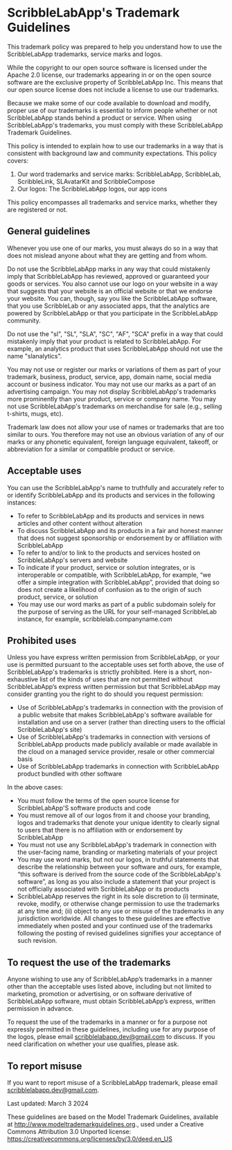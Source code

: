 # ScribbleLabApp's Trademark Guidelines

This trademark policy was prepared to help you understand how to use the ScribbleLabApp trademarks, service marks and logos.

While the copyright to our open source software is licensed under the Apache 2.0 license, our trademarks appearing in or on the open source software are the exclusive property of ScribbleLabApp Inc. This means that our open source license does not include a license to use our trademarks.

Because we make some of our code available to download and modify, proper use of our trademarks is essential to inform people whether or not ScribbleLabApp stands behind a product or service. When using ScribbleLabApp's trademarks, you must comply with these ScribbleLabApp Trademark Guidelines.

This policy is intended to explain how to use our trademarks in a way that is consistent with background law and community expectations. This policy covers:

1. Our word trademarks and service marks: ScribbleLabApp, ScribbleLab, ScribbleLink, SLAvatarKit and ScribbleCompose
2. Our logos: The ScribbleLabApp logos, our app icons

This policy encompasses all trademarks and service marks, whether they are registered or not.

## General guidelines

Whenever you use one of our marks, you must always do so in a way that does not mislead anyone about what they are getting and from whom.

Do not use the ScribbleLabApp marks in any way that could mistakenly imply that ScribbleLabApp has reviewed, approved or guaranteed your goods or services. You also cannot use our logo on your website in a way that suggests that your website is an official website or that we endorse your website. You can, though, say you like the ScribbleLabApp software, that you use ScribbleLab or any associated apps, that the analytics are powered by ScribbleLabApp or that you participate in the ScribbleLabApp community.

Do not use the "sl", "SL", "SLA", "SC", "AF", "SCA" prefix in a way that could mistakenly imply that your product is related to ScribbleLabApp. For example, an analytics product that uses ScribbleLabApp should not use the name "slanalytics".

You may not use or register our marks or variations of them as part of your trademark, business, product, service, app, domain name, social media account or business indicator. You may not use our marks as a part of an advertising campaign. You may not display ScribbleLabApp's trademarks more prominently than your product, service or company name. You may not use ScribbleLabApp's trademarks on merchandise for sale (e.g., selling t-shirts, mugs, etc).

Trademark law does not allow your use of names or trademarks that are too similar to ours. You therefore may not use an obvious variation of any of our marks or any phonetic equivalent, foreign language equivalent, takeoff, or abbreviation for a similar or compatible product or service.

## Acceptable uses

You can use the ScribbleLabApp's name to truthfully and accurately refer to or identify ScribbleLabApp and its products and services in the following instances:

- To refer to ScribbleLabApp and its products and services in news articles and other content without alteration
- To discuss ScribbleLabApp and its products in a fair and honest manner that does not suggest sponsorship or endorsement by or affiliation with ScribbleLabApp
- To refer to and/or to link to the products and services hosted on ScribbleLabApp's servers and website
- To indicate if your product, service or solution integrates, or is interoperable or compatible, with ScribbleLabApp, for example, “we offer a simple integration with ScribbleLabApp”, provided that doing so does not create a likelihood of confusion as to the origin of such product, service, or solution
- You may use our word marks as part of a public subdomain solely for the purpose of serving as the URL for your self-managed ScribbleLab instance, for example, scribblelab.companyname.com

## Prohibited uses

Unless you have express written permission from ScribbleLabApp, or your use is permitted pursuant to the acceptable uses set forth above, the use of ScribbleLabApp's trademarks is strictly prohibited. Here is a short, non-exhaustive list of the kinds of uses that are not permitted without ScribbleLabApp’s express written permission but that ScribbleLabApp may consider granting you the right to do should you request permission:

- Use of ScribbleLabApp's trademarks in connection with the provision of a public website that makes ScribbleLabApp's software available for installation and use on a server (rather than directing users to the official ScribbleLabApp's site)
- Use of ScribbleLabApp's trademarks in connection with versions of ScribbleLabApp products made publicly available or made available in the cloud on a managed service provider, resale or other commercial basis
- Use of ScribbleLabApp trademarks in connection with ScribbleLabApp product bundled with other software

In the above cases:

- You must follow the terms of the open source license for ScribbleLabApp'S software products and code
- You must remove all of our logos from it and choose your branding, logos and trademarks that denote your unique identity to clearly signal to users that there is no affiliation with or endorsement by ScribbleLabApp
- You must not use any ScribbleLabApp's trademark in connection with the user-facing name, branding or marketing materials of your project
- You may use word marks, but not our logos, in truthful statements that describe the relationship between your software and ours, for example, “this software is derived from the source code of the ScribbleLabApp's software”, as long as you also include a statement that your project is not officially associated with ScribbleLabApp or its products
- ScribbleLabApp reserves the right in its sole discretion to (i) terminate, revoke, modify, or otherwise change permission to use the trademarks at any time and; (ii) object to any use or misuse of the trademarks in any jurisdiction worldwide. All changes to these guidelines are effective immediately when posted and your continued use of the trademarks following the posting of revised guidelines signifies your acceptance of such revision.

## To request the use of the trademarks

Anyone wishing to use any of ScribbleLabApp’s trademarks in a manner other than the acceptable uses listed above, including but not limited to marketing, promotion or advertising, or on software derivative of ScribbleLabApp software, must obtain ScribbleLabApp’s express, written permission in advance.

To request the use of the trademarks in a manner or for a purpose not expressly permitted in these guidelines, including use for any purpose of the logos, please email [scribblelabapp.dev@gmail.com](mailto://scribblelabapp.dev@gmail.com) to discuss. If you need clarification on whether your use qualifies, please ask.

## To report misuse

If you want to report misuse of a ScribbleLabApp trademark, please email [scribblelabapp.dev@gmail.com](mailto://scribblelabapp.dev@gmail.com).

Last updated: March 3 2024

These guidelines are based on the Model Trademark Guidelines, available at http://www.modeltrademarkguidelines.org., used under a Creative Commons Attribution 3.0 Unported license: https://creativecommons.org/licenses/by/3.0/deed.en_US
